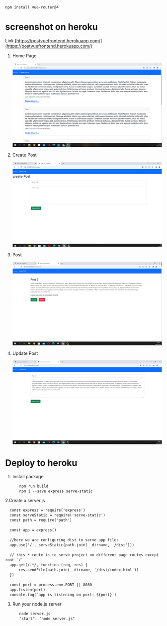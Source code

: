 
```
npm install vue-router@4
```

screenshot on heroku
====
Link [https://postvuefrontend.herokuapp.com/](https://postvuefrontend.herokuapp.com/)


1. Home Page

   ![](./src/assets/Home_page.png)
   
2. Create Post

   ![](./src/assets/Create_Post.png)

3. Post

   ![](./src/assets/Post.png)
   
4. Update Post

   ![](./src/assets/Update_Post.png)


Deploy to heroku
====

1. Install package

          npm run build
          npm i --save express serve-static


2.Create a server.js

      const express = require('express')
      const serveStatic = require('serve-static')
      const path = require('path')
      
      const app = express()
      
      //here we are configuring dist to serve app files
      app.use('/', serveStatic(path.join(__dirname, '/dist')))
      
      // this * route is to serve project on different page routes except root `/`
      app.get(/.*/, function (req, res) {
          res.sendFile(path.join(__dirname, '/dist/index.html'))
      })
      
      const port = process.env.PORT || 8080
      app.listen(port)
      console.log(`app is listening on port: ${port}`)


3. Run your node.js server

          node server.js
          "start": "node server.js"